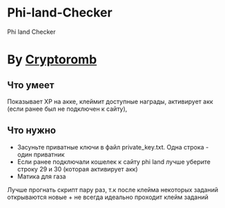 # Phi-land-Checker
Phi land Checker

# By [Cryptoromb](t.me/cryptoromb)

## Что умеет
Показывает XP на акке, клеймит доступные награды, активирует акк (если ранее был не подключен к сайту), 

## Что нужно
- Засуньте приватные ключи в файл private_key.txt. Одна строка - один приватник
- Если ранее подключали кошелек к сайту phi land лучше уберите строку 29 и 30 (которая активирует акк)
- Матика для газа

Лучше прогнать скрипт пару раз, т.к после клейма некоторых заданий открываются новые + не всегда идеально проходит клейм заданий

